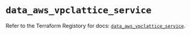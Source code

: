 # `data_aws_vpclattice_service`

Refer to the Terraform Registory for docs: [`data_aws_vpclattice_service`](https://www.terraform.io/docs/providers/aws/d/vpclattice_service).
